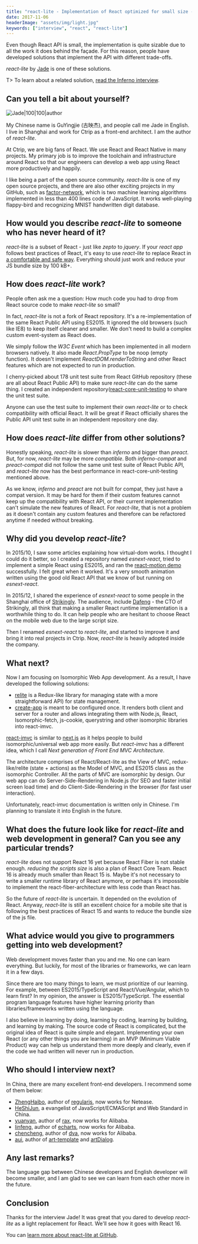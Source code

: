 ```yaml
---
title: "react-lite - Implementation of React optimized for small size - Interview with Jade"
date: 2017-11-06
headerImage: "assets/img/light.jpg"
keywords: ["interview", "react", "react-lite"]
---
```


Even though React API is small, the implementation is quite sizable due to all the work it does behind the façade. For this reason, people have developed solutions that implement the API with different trade-offs.

_react-lite_ by [Jade](https://twitter.com/guyingjie129) is one of these solutions.

T> To learn about a related solution, [read the Inferno interview](/blog/inferno-interview/).

## Can you tell a bit about yourself?

![Jade|100|100|author](assets/img/interviews/jade.jpg)

My Chinese name is GuYingjie (古映杰), and people call me Jade in English. I live in Shanghai and work for Ctrip as a front-end architect. I am the author of _react-lite_.

At Ctrip, we are big fans of React. We use React and React Native in many projects. My primary job is to improve the toolchain and infrastructure around React so that our engineers can develop a web app using React more productively and happily.

I like being a part of the open source community. _react-lite_ is one of my open source projects, and there are also other exciting projects in my GitHub, such as [factor-network](https://github.com/Lucifier129/factor-network), which is two machine learning algorithms implemented in less than 400 lines code of JavaScript. It works well-playing flappy-bird and recognizing MNIST handwritten digit database.

## How would you describe _react-lite_ to someone who has never heard of it?

_react-lite_ is a subset of React - just like _zepto_ to _jquery_. If your _react app_ follows best practices of React, it's easy to use _react-lite_ to replace React in [a comfortable and safe way](https://github.com/Lucifier129/react-lite/blob/master/README.md#usage). Everything should just work and reduce your JS bundle size by 100 kB+.

## How does _react-lite_ work?

People often ask me a question: How much code you had to drop from React source code to make _react-lite_ so small?

In fact, _react-lite_ is not a fork of React repository. It's a re-implementation of the same React Public API using ES2015. It ignored the old browsers (such like IE8) to keep itself cleaner and smaller. We don't need to build a complex custom event-system as React does.

We simply follow the _W3C Event_ which has been implemented in all modern browsers natively. It also made _React.PropType_ to be noop (empty function). It doesn't implement _ReactDOM.renderToString_ and other React features which are not expected to run in production.

I cherry-picked about 178 unit test suite from React GitHub repository (these are all about React Public API) to make sure _react-lite_ can do the same thing. I created an independent repository([react-core-unit-testing](https://github.com/Lucifier129/react-core-unit-testing) to share the unit test suite.

Anyone can use the test suite to implement their own _react-lite_ or to check compatibility with official React. It will be great if React officially shares the Public API unit test suite in an independent repository one day.

## How does _react-lite_ differ from other solutions?

Honestly speaking, _react-lite_ is slower than _inferno_ and bigger than _preact_. But, for now, _react-lite_ may be more _compatible_. Both _inferno-compat_ and _preact-compat_ did not follow the same unit test suite of React Public API, and _react-lite_ now has the best performance in react-core-unit-testing mentioned above.

As we know, _inferno_ and _preact_ are not built for compat, they just have a compat version. It may be hard for them if their custom features cannot keep up the compatibility with React API, or their current implementation can't simulate the new features of React. For _react-lite_, that is not a problem as it doesn't contain any custom features and therefore can be refactored anytime if needed without breaking.

## Why did you develop _react-lite_?

In 2015/10, I saw some articles explaining how virtual-dom works. I thought I could do it better, so I created a repository named _esnext-react_, tried to implement a simple React using ES2015, and ran the [react-motion demo](http://lucifier129.github.io/react-motion-with-react-lite/index.html) successfully. I felt great when it worked. It's a very smooth animation written using the good old React API that we know of but running on _esnext-react_.

In 2015/12, I shared the experience of _esnext-react_ to some people in the Shanghai office of [Strikingly](https://www.strikingly.com/). The audience, include [Dafeng](https://twitter.com/dfguo) - the CTO of Strikingly, all think that making a smaller React runtime implementation is a worthwhile thing to do. It can help people who are hesitant to choose React on the mobile web due to the large script size.

Then I renamed _esnext-react_ to _react-lite_, and started to improve it and bring it into real projects in Ctrip. Now, _react-lite_ is heavily adopted inside the company.

## What next?

Now I am focusing on Isomorphic Web App development. As a result, I have developed the following solutions:

- [relite](https://github.com/Lucifier129/relite) is a Redux-like library for managing state with a more straightforward API) for state management.
- [create-app](https://github.com/Lucifier129/create-app) is meant to be configured once. It renders both client and server for a router and allows integrating them with Node.js, React, Isomorphic-fetch, js-cookie, querystring and other isomorphic libraries into react-imvc.

[react-imvc](https://github.com/Lucifier129/react-imvc) is similar to [next.js](https://github.com/zeit/next.js) as it helps people to build isomorphic/universal web app more easily. But _react-imvc_ has a different idea, which I call _Next generation of Front End MVC Architecture_.

The architecture comprises of React/React-lite as the View of MVC, redux-like/relite (state + actions) as the Model of MVC, and ES2015 class as the isomorphic Controller. All the parts of MVC are isomorphic by design. Our web app can do Server-Side-Rendering in Node.js (for SEO and faster initial screen load time) and do Client-Side-Rendering in the browser (for fast user interaction).

Unfortunately, react-imvc documentation is written only in Chinese. I'm planning to translate it into English in the future.

## What does the future look like for _react-lite_ and web development in general? Can you see any particular trends?

_react-lite_ does not support React 16 yet because React Fiber is not stable enough. _reducing the scripts size_ is also a plan of React Core Team. React 16 is already much smaller than React 15 is. Maybe it's not necessary to write a smaller runtime library of React anymore, or perhaps it's impossible to implement the react-fiber-architecture with less code than React has.

So the future of _react-lite_ is uncertain. It depended on the evolution of React. Anyway, _react-lite_ is still an excellent choice for a mobile site that is following the best practices of React 15 and wants to reduce the bundle size of the js file.

## What advice would you give to programmers getting into web development?

Web development moves faster than you and me. No one can learn everything. But luckily, for most of the libraries or frameworks, we can learn it in a few days.

Since there are too many things to learn, we must prioritize of our learning. For example, between ES2015/TypeScript and React/Vue/Angular, which to learn first? In my opinion, the answer is ES2015/TypeScript. The essential program language features have higher learning priority than libraries/frameworks written using the language.

I also believe in learning by doing, learning by coding, learning by building, and learning by making. The source code of React is complicated, but the original idea of React is quite simple and elegant. Implementing your own React (or any other things you are learning) in an MVP (Minimum Viable Product) way can help us understand them more deeply and clearly, even if the code we had written will never run in production.

## Who should I interview next?

In China, there are many excellent front-end developers. I recommend some of them below:

- [ZhengHaibo](https://github.com/leeluolee), author of [regularjs](https://github.com/regularjs/regular), now works for Netease.
- [HeShiJun](https://github.com/hax), a evangelist of JavaScript/ECMAScript and Web Standard in China.
- [yuanyan](https://github.com/yuanyan), author of [rax](https://github.com/alibaba/rax), now works for Alibaba.
- [linfeng](https://github.com/kener), author of [echarts](https://github.com/ecomfe/echarts), now works for Alibaba.
- [chencheng](https://github.com/sorrycc), author of [dva](https://github.com/dvajs/dva), now works for Alibaba.
- [aui](https://github.com/aui), author of [art-template](https://github.com/aui/art-template) and [artDialog](https://github.com/aui/artDialog).

## Any last remarks?

The language gap between Chinese developers and English developer will become smaller, and I am glad to see we can learn from each other more in the future.

## Conclusion

Thanks for the interview Jade! It was great that you dared to develop _react-lite_ as a light replacement for React. We'll see how it goes with React 16.

You can [learn more about react-lite at GitHub](https://github.com/Lucifier129/react-lite).
